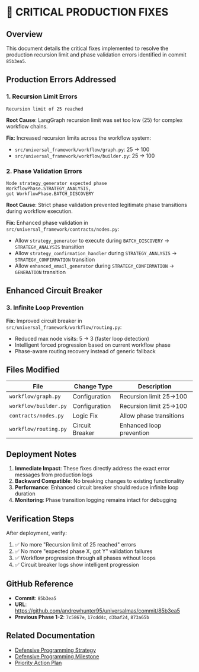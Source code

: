 # 🚨 CRITICAL PRODUCTION FIXES

## Overview
This document details the critical fixes implemented to resolve the production recursion limit and phase validation errors identified in commit `85b3ea5`.

## Production Errors Addressed

### 1. Recursion Limit Errors
```
Recursion limit of 25 reached
```
**Root Cause**: LangGraph recursion limit was set too low (25) for complex workflow chains.

**Fix**: Increased recursion limits across the workflow system:
- `src/universal_framework/workflow/graph.py`: 25 → 100
- `src/universal_framework/workflow/builder.py`: 25 → 100

### 2. Phase Validation Errors  
```
Node strategy_generator expected phase WorkflowPhase.STRATEGY_ANALYSIS, 
got WorkflowPhase.BATCH_DISCOVERY
```
**Root Cause**: Strict phase validation prevented legitimate phase transitions during workflow execution.

**Fix**: Enhanced phase validation in `src/universal_framework/contracts/nodes.py`:
- Allow `strategy_generator` to execute during `BATCH_DISCOVERY` → `STRATEGY_ANALYSIS` transition
- Allow `strategy_confirmation_handler` during `STRATEGY_ANALYSIS` → `STRATEGY_CONFIRMATION` transition  
- Allow `enhanced_email_generator` during `STRATEGY_CONFIRMATION` → `GENERATION` transition

## Enhanced Circuit Breaker

### 3. Infinite Loop Prevention
**Fix**: Improved circuit breaker in `src/universal_framework/workflow/routing.py`:
- Reduced max node visits: 5 → 3 (faster loop detection)
- Intelligent forced progression based on current workflow phase
- Phase-aware routing recovery instead of generic fallback

## Files Modified

| File | Change Type | Description |
|------|-------------|-------------|
| `workflow/graph.py` | Configuration | Recursion limit 25→100 |
| `workflow/builder.py` | Configuration | Recursion limit 25→100 |
| `contracts/nodes.py` | Logic Fix | Allow phase transitions |
| `workflow/routing.py` | Circuit Breaker | Enhanced loop prevention |

## Deployment Notes

1. **Immediate Impact**: These fixes directly address the exact error messages from production logs
2. **Backward Compatible**: No breaking changes to existing functionality
3. **Performance**: Enhanced circuit breaker should reduce infinite loop duration
4. **Monitoring**: Phase transition logging remains intact for debugging

## Verification Steps

After deployment, verify:
1. ✅ No more "Recursion limit of 25 reached" errors
2. ✅ No more "expected phase X, got Y" validation failures
3. ✅ Workflow progression through all phases without loops
4. ✅ Circuit breaker logs show intelligent progression

## GitHub Reference
- **Commit**: `85b3ea5` 
- **URL**: https://github.com/andrewhunter95/universalmas/commit/85b3ea5
- **Previous Phase 1-2**: `7c5867e`, `17cdd4c`, `d3baf24`, `873a65b`

## Related Documentation
- [Defensive Programming Strategy](../planning/defensive_programming_strategy.md)
- [Defensive Programming Milestone](../planning/defensive_programming_milestone.md)
- [Priority Action Plan](../planning/priority_action_plan.md)
